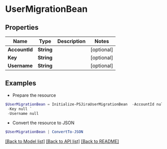 # UserMigrationBean
## Properties

Name | Type | Description | Notes
------------ | ------------- | ------------- | -------------
**AccountId** | **String** |  | [optional] 
**Key** | **String** |  | [optional] 
**Username** | **String** |  | [optional] 

## Examples

- Prepare the resource
```powershell
$UserMigrationBean = Initialize-PSJiraUserMigrationBean  -AccountId null `
 -Key null `
 -Username null
```

- Convert the resource to JSON
```powershell
$UserMigrationBean | ConvertTo-JSON
```

[[Back to Model list]](../README.md#documentation-for-models) [[Back to API list]](../README.md#documentation-for-api-endpoints) [[Back to README]](../README.md)

